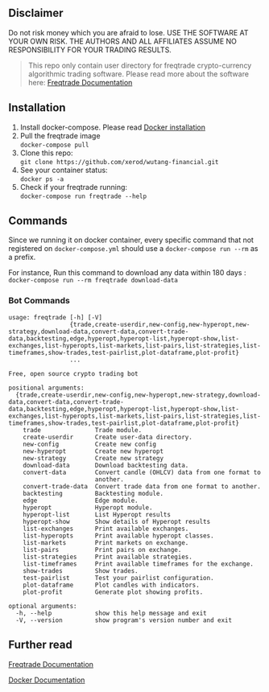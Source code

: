 ## Disclaimer

Do not risk money which you are afraid to lose. USE THE SOFTWARE AT YOUR OWN RISK. THE AUTHORS AND ALL AFFILIATES ASSUME NO RESPONSIBILITY FOR YOUR TRADING RESULTS.

> This repo only contain user directory for freqtrade crypto-currency algorithmic trading software. Please read more about the software here: [Freqtrade Documentation](https://www.freqtrade.io/en/latest)

## Installation

1. Install docker-compose. Please read [Docker installation](https://docs.docker.com/compose/install/)
2. Pull the freqtrade image <br/>
   `docker-compose pull`
3. Clone this repo: <br/>
   `git clone https://github.com/xerod/wutang-financial.git`
4. See your container status: <br/>
   `docker ps -a`
5. Check if your freqtrade running: <br/>
   `docker-compose run freqtrade --help`

## Commands

Since we running it on docker container, every specific command that not registered on `docker-compose.yml` should use a `docker-compose run --rm` as a prefix.

For instance, Run this command to download any data within 180 days : <br/>
`docker-compose run --rm freqtrade download-data`

### Bot Commands

```
usage: freqtrade [-h] [-V]
                 {trade,create-userdir,new-config,new-hyperopt,new-strategy,download-data,convert-data,convert-trade-data,backtesting,edge,hyperopt,hyperopt-list,hyperopt-show,list-exchanges,list-hyperopts,list-markets,list-pairs,list-strategies,list-timeframes,show-trades,test-pairlist,plot-dataframe,plot-profit}
                 ...

Free, open source crypto trading bot

positional arguments:
  {trade,create-userdir,new-config,new-hyperopt,new-strategy,download-data,convert-data,convert-trade-data,backtesting,edge,hyperopt,hyperopt-list,hyperopt-show,list-exchanges,list-hyperopts,list-markets,list-pairs,list-strategies,list-timeframes,show-trades,test-pairlist,plot-dataframe,plot-profit}
    trade               Trade module.
    create-userdir      Create user-data directory.
    new-config          Create new config
    new-hyperopt        Create new hyperopt
    new-strategy        Create new strategy
    download-data       Download backtesting data.
    convert-data        Convert candle (OHLCV) data from one format to
                        another.
    convert-trade-data  Convert trade data from one format to another.
    backtesting         Backtesting module.
    edge                Edge module.
    hyperopt            Hyperopt module.
    hyperopt-list       List Hyperopt results
    hyperopt-show       Show details of Hyperopt results
    list-exchanges      Print available exchanges.
    list-hyperopts      Print available hyperopt classes.
    list-markets        Print markets on exchange.
    list-pairs          Print pairs on exchange.
    list-strategies     Print available strategies.
    list-timeframes     Print available timeframes for the exchange.
    show-trades         Show trades.
    test-pairlist       Test your pairlist configuration.
    plot-dataframe      Plot candles with indicators.
    plot-profit         Generate plot showing profits.

optional arguments:
  -h, --help            show this help message and exit
  -V, --version         show program's version number and exit
```

## Further read

[Freqtrade Documentation](https://www.freqtrade.io/en/latest)

[Docker Documentation](https://docs.docker.com)
